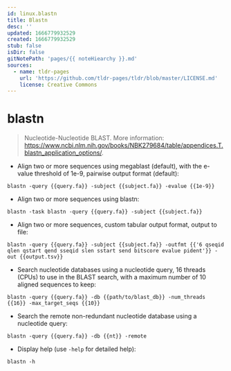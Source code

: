 ```yaml
---
id: linux.blastn
title: Blastn
desc: ''
updated: 1666779932529
created: 1666779932529
stub: false
isDir: false
gitNotePath: 'pages/{{ noteHiearchy }}.md'
sources:
  - name: tldr-pages
    url: 'https://github.com/tldr-pages/tldr/blob/master/LICENSE.md'
    license: Creative Commons
---
```

# blastn

> Nucleotide-Nucleotide BLAST.
> More information: <https://www.ncbi.nlm.nih.gov/books/NBK279684/table/appendices.T.blastn_application_options/>.

- Align two or more sequences using megablast (default), with the e-value threshold of 1e-9, pairwise output format (default):

`blastn -query {{query.fa}} -subject {{subject.fa}} -evalue {{1e-9}}`

- Align two or more sequences using blastn:

`blastn -task blastn -query {{query.fa}} -subject {{subject.fa}}`

- Align two or more sequences, custom tabular output format, output to file:

`blastn -query {{query.fa}} -subject {{subject.fa}} -outfmt {{'6 qseqid qlen qstart qend sseqid slen sstart send bitscore evalue pident'}} -out {{output.tsv}}`

- Search nucleotide databases using a nucleotide query, 16 threads (CPUs) to use in the BLAST search, with a maximum number of 10 aligned sequences to keep:

`blastn -query {{query.fa}} -db {{path/to/blast_db}} -num_threads {{16}} -max_target_seqs {{10}}`

- Search the remote non-redundant nucleotide database using a nucleotide query:

`blastn -query {{query.fa}} -db {{nt}} -remote`

- Display help (use `-help` for detailed help):

`blastn -h`

